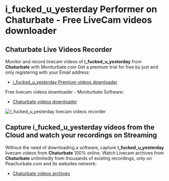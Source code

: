 # i_fucked_u_yesterday Performer on Chaturbate - Free LiveCam videos downloader

## Chaturbate Live Videos Recorder

Monitor and record livecam videos of **i_fucked_u_yesterday** from **Chaturbate** with Moniturbate.com
Get a premium trial for free by just and only registering with your Email address:
* [i_fucked_u_yesterday Premium videos downloader](https://moniturbate.com/request-demo-licence-key.html)

Free livecam videos downloader - Moniturbate Software:
* [Chaturbate videos downloader](https://moniturbate.com/moniturbate-download-software.html)

![i_fucked_u_yesterday livecam videos recorder](https://peachurnet.com/templates/moniturbate-software.png)


## Capture i_fucked_u_yesterday videos from the Cloud and watch your recordings on Streaming

Without the need of downloading a software, capture **i_fucked_u_yesterday** livecam videos from **Chaturbate** 100% online.
Watch Livecam archives from **Chaturbate** unlimitedly from thousands of existing recordings, only on Peachurbate.com and its websites network:
* [Chaturbate videos archives](https://peachurnet.com/)